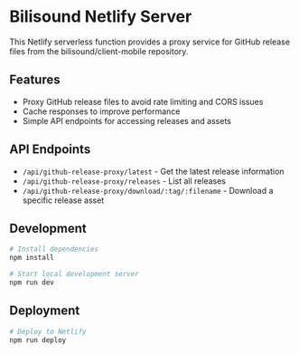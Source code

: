 # Bilisound Netlify Server

This Netlify serverless function provides a proxy service for GitHub release files from the bilisound/client-mobile repository.

## Features

- Proxy GitHub release files to avoid rate limiting and CORS issues
- Cache responses to improve performance
- Simple API endpoints for accessing releases and assets

## API Endpoints

- `/api/github-release-proxy/latest` - Get the latest release information
- `/api/github-release-proxy/releases` - List all releases
- `/api/github-release-proxy/download/:tag/:filename` - Download a specific release asset

## Development

```bash
# Install dependencies
npm install

# Start local development server
npm run dev
```

## Deployment

```bash
# Deploy to Netlify
npm run deploy
```
